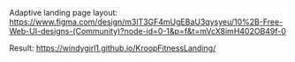 Adaptive landing page layout: https://www.figma.com/design/m3lT3GF4mUgEBaU3qysyeu/10%2B-Free-Web-UI-designs-(Community)?node-id=0-1&p=f&t=mVcX8imH402OB49f-0

Result: https://windygirl1.github.io/KroopFitnessLanding/
